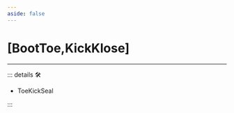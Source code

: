 ```yaml
---
aside: false
---
```

# <py>[<labor>BootToe</labor>,<motor>KickKlose</motor>]</py>

---

<!-- =================================================== -->
<!-- =================================================== -->
<!-- =================================================== -->
<!-- =================================================== -->
<!-- =================================================== -->
::: details 🛠

- ToeKickSeal

:::
